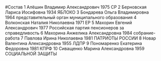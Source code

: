#Состав
1 Алёшин Владимир Александрович 1975 СР
2 Берновская Лариса Иосифовна 1934 ЯБЛОКО
3 Бондарева Ольга Владимировна 1964 представительный орган муниципального образования
4 Волконская Наталия Николаевна 1971 ЕР
5 Махорин Евгений Александрович 1977 Российская партия пенсионеров за справедливость
6 Махорина Анжелика Александровна 1984 собрание-работа
7 Павлова Ирина Николаевна 1981 ПАТРИОТЫ РОССИИ
8 Новар Валентина Александровна 1955 ЛДПР
9 Пономаренко Екатерина Федоровна 1981 КПРФ
10 Сиващенко Марина Александровна 1959 СОЦИАЛЬНОЙ ЗАЩИТЫ
